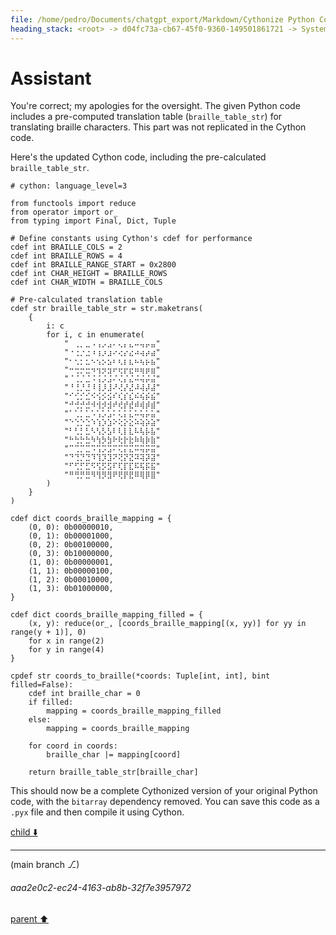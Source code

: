 ```yaml
---
file: /home/pedro/Documents/chatgpt_export/Markdown/Cythonize Python Code_ No bitarray.md
heading_stack: <root> -> d04fc73a-cb67-45f0-9360-149501861721 -> System -> 7a0dbc21-310b-41da-bbf1-c4f90a0faa9d -> System -> aaa23d16-6d99-47c9-bd7c-01144097ce5f -> User -> a88a8d0c-5b5c-4858-ba0a-7b14b7abefd4 -> Assistant -> Notes: -> aaa2501a-fe50-4768-b0c6-ebb08536c259 -> User -> f863d624-425d-4a6f-8ff5-0b56701d1429 -> Assistant
---
```

# Assistant

You're correct; my apologies for the oversight. The given Python code includes a pre-computed translation table (`braille_table_str`) for translating braille characters. This part was not replicated in the Cython code.

Here's the updated Cython code, including the pre-calculated `braille_table_str`.

```cython
# cython: language_level=3

from functools import reduce
from operator import or_
from typing import Final, Dict, Tuple

# Define constants using Cython's cdef for performance
cdef int BRAILLE_COLS = 2
cdef int BRAILLE_ROWS = 4
cdef int BRAILLE_RANGE_START = 0x2800
cdef int CHAR_HEIGHT = BRAILLE_ROWS
cdef int CHAR_WIDTH = BRAILLE_COLS

# Pre-calculated translation table
cdef str braille_table_str = str.maketrans(
    {
        i: c
        for i, c in enumerate(
            "⠀⢀⡀⣀⠠⢠⡠⣠⠄⢄⡄⣄⠤⢤⡤⣤"
            "⠐⢐⡐⣐⠰⢰⡰⣰⠔⢔⡔⣔⠴⢴⡴⣴"
            "⠂⢂⡂⣂⠢⢢⡢⣢⠆⢆⡆⣆⠦⢦⡦⣦"
            "⠒⢒⡒⣒⠲⢲⡲⣲⠖⢖⡖⣖⠶⢶⡶⣶"
            "⠈⢈⡈⣈⠨⢨⡨⣨⠌⢌⡌⣌⠬⢬⡬⣬"
            "⠘⢘⡘⣘⠸⢸⡸⣸⠜⢜⡜⣜⠼⢼⡼⣼"
            "⠊⢊⡊⣊⠪⢪⡪⣪⠎⢎⡎⣎⠮⢮⡮⣮"
            "⠚⢚⡚⣚⠺⢺⡺⣺⠞⢞⡞⣞⠾⢾⡾⣾"
            "⠁⢁⡁⣁⠡⢡⡡⣡⠅⢅⡅⣅⠥⢥⡥⣥"
            "⠑⢑⡑⣑⠱⢱⡱⣱⠕⢕⡕⣕⠵⢵⡵⣵"
            "⠃⢃⡃⣃⠣⢣⡣⣣⠇⢇⡇⣇⠧⢧⡧⣧"
            "⠓⢓⡓⣓⠳⢳⡳⣳⠗⢗⡗⣗⠷⢷⡷⣷"
            "⠉⢉⡉⣉⠩⢩⡩⣩⠍⢍⡍⣍⠭⢭⡭⣭"
            "⠙⢙⡙⣙⠹⢹⡹⣹⠝⢝⡝⣝⠽⢽⡽⣽"
            "⠋⢋⡋⣋⠫⢫⡫⣫⠏⢏⡏⣏⠯⢯⡯⣯"
            "⠛⢛⡛⣛⠻⢻⡻⣻⠟⢟⡟⣟⠿⢿⡿⣿"
        )
    }
)

cdef dict coords_braille_mapping = {
    (0, 0): 0b00000010,
    (0, 1): 0b00001000,
    (0, 2): 0b00100000,
    (0, 3): 0b10000000,
    (1, 0): 0b00000001,
    (1, 1): 0b00000100,
    (1, 2): 0b00010000,
    (1, 3): 0b01000000,
}

cdef dict coords_braille_mapping_filled = {
    (x, y): reduce(or_, [coords_braille_mapping[(x, yy)] for yy in range(y + 1)], 0)
    for x in range(2)
    for y in range(4)
}

cpdef str coords_to_braille(*coords: Tuple[int, int], bint filled=False):
    cdef int braille_char = 0
    if filled:
        mapping = coords_braille_mapping_filled
    else:
        mapping = coords_braille_mapping

    for coord in coords:
        braille_char |= mapping[coord]

    return braille_table_str[braille_char]
```

This should now be a complete Cythonized version of your original Python code, with the `bitarray` dependency removed. You can save this code as a `.pyx` file and then compile it using Cython.

[child ⬇️](#aaa2e0c2-ec24-4163-ab8b-32f7e3957972)

---

(main branch ⎇)
###### aaa2e0c2-ec24-4163-ab8b-32f7e3957972
[parent ⬆️](#f863d624-425d-4a6f-8ff5-0b56701d1429)
